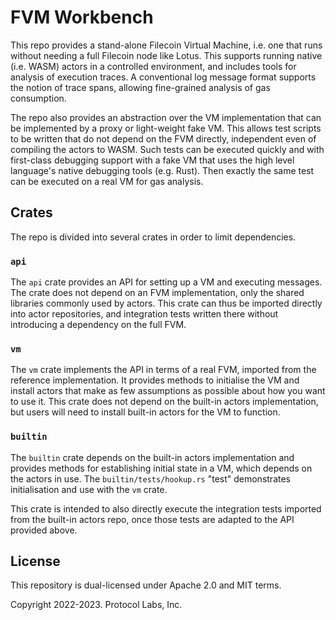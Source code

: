 # FVM Workbench
This repo provides a stand-alone Filecoin Virtual Machine, i.e. one that runs without needing
a full Filecoin node like Lotus.
This supports running native (i.e. WASM) actors in a controlled environment,
and includes tools for analysis of execution traces.
A conventional log message format supports the notion of trace spans, 
allowing fine-grained analysis of gas consumption.

The repo also provides an abstraction over the VM implementation that can be implemented by
a proxy or light-weight fake VM.
This allows test scripts to be written that do not depend on the FVM directly,
independent even of compiling the actors to WASM.
Such tests can be executed quickly and with first-class debugging support with a fake VM that
uses the high level language's native debugging tools (e.g. Rust).
Then exactly the same test can be executed on a real VM for gas analysis.

## Crates
The repo is divided into several crates in order to limit dependencies.

### `api`
The `api` crate provides an API for setting up a VM and executing messages.
The crate does not depend on an FVM implementation, 
only the shared libraries commonly used by actors.
This crate can thus be imported directly into actor repositories, 
and integration tests written there without introducing a dependency on the full FVM.

### `vm`
The `vm` crate implements the API in terms of a real FVM,
imported from the reference implementation.
It provides methods to initialise the VM and install actors that make 
as few assumptions as possible about how you want to use it.
This crate does not depend on the built-in actors implementation, 
but users will need to install built-in actors for the VM to function.

### `builtin`
The `builtin` crate depends on the built-in actors implementation 
and provides methods for establishing initial state in a VM, which depends on the actors in use.
The `builtin/tests/hookup.rs` "test" demonstrates initialisation and use with the `vm` crate.

This crate is intended to also directly execute the integration tests
imported from the built-in actors repo, once those tests are adapted to the API provided above.

## License
This repository is dual-licensed under Apache 2.0 and MIT terms.

Copyright 2022-2023. Protocol Labs, Inc.